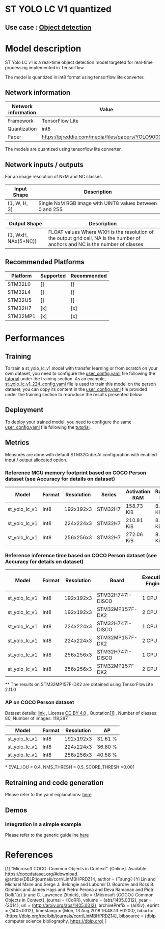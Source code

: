 # ST YOLO LC V1 quantized

## **Use case** : [Object detection](../../../object_detection/README.md)

# Model description


ST Yolo LC v1 is a real-time object detection model targeted for real-time processing implemented in Tensorflow.

The model is quantized in int8 format using tensorflow lite converter.

## Network information


| Network information     |  Value          |
|-------------------------|-----------------|
|  Framework              | TensorFlow Lite |
|  Quantization           | int8            |
|  Paper                  | https://pjreddie.com/media/files/papers/YOLO9000.pdf |

The models are quantized using tensorflow lite converter.


## Network inputs / outputs


For an image resolution of NxM and NC classes

| Input Shape | Description |
| ----- | ----------- |
| (1, W, H, 3) | Single NxM RGB image with UINT8 values between 0 and 255 |

| Output Shape | Description |
| ----- | ----------- |
| (1, WxH, NAx(5+NC)) | FLOAT values Where WXH is the resolution of the output grid cell, NA is the number of anchors and NC is the number of classes|


## Recommended Platforms


| Platform | Supported | Recommended |
|----------|-----------|-------------|
| STM32L0  | []        | []          |
| STM32L4  | []        | []          |
| STM32U5  | []        | []          |
| STM32H7  | [x]       | [x]         |
| STM32MP1 | [x]       | [x]          |


# Performances
## Training


To train a st_yolo_lc_v1 model with transfer learning or from scratch on your own dataset, you need to configure the 
[user_config.yaml](../../src/user_config.yaml) file following the [tutorial](../../README.md) under the training section.
As an example, [st_yolo_lc_v1_224_config.yaml](./ST_pretrainedmodel_public_dataset/coco_2017_person/st_yolo_lc_v1_224/st_yolo_lc_v1_224_config.yaml) file is used to train this model on the person dataset, you can copy its content in the [user_config.yaml](../../src/user_config.yaml) file provided under the training section to reproduce the results presented below

## Deployment


To deploy your trained model, you need to configure the same [user_config.yaml](../../src/user_config.yaml) file following the [tutorial](../../deployment/README.md).


## Metrics


Measures are done with default STM32Cube.AI configuration with enabled input / output allocated option.


### Reference MCU memory footprint based on COCO Person dataset (see Accuracy for details on dataset)


| Model             | Format | Resolution | Series  | Activation RAM | Runtime RAM | Weights Flash | Code Flash | Total RAM   | Total Flash | STM32Cube.AI version  |
|-------------------|--------|------------|---------|----------------|-------------|---------------|------------|-------------|-------------|-----------------------|
| st_yolo_lc_v1 | Int8   | 192x192x3    | STM32H7 | 158.73 KiB     | 8.28 KiB      | 276.72 KiB    | 177.19 KiB       | 167.01 KiB   | 453.91 KiB  | 8.1.0         |
| st_yolo_lc_v1 | Int8   | 224x224x3    | STM32H7 | 210.81 KiB     | 8.24 KiB    | 276.72 KiB    | 222.26 KiB       | 219.05 KiB   | 498.98 KiB  | 8.1.0           |
| st_yolo_lc_v1 | Int8   | 256x256x3    | STM32H7 | 272.06 KiB     | 8.24 KiB    | 276.72 KiB    | 274.28 KiB       | 280.30 KiB   | 551.01 KiB  | 8.1.0           |


### Reference inference time based on COCO Person dataset (see Accuracy for details on dataset)


| Model             | Format | Resolution | Board            | Execution Engine | Frequency   | Inference time (ms) | STM32Cube.AI version  |
|-------------------|--------|------------|------------------|------------------|-------------|---------------------|-----------------------|
| st_yolo_lc_v1     | Int8   | 192x192x3    | STM32H747I-DISCO | 1 CPU            | 400 MHz     | 202.43 ms            | 8.1.0                 |
| st_yolo_lc_v1     | Int8   | 192x192x3    | STM32MP157F-DK2  | 2 CPU            | 800 MHz     | 32.50 ms **          | X-LINUX-AI v5.0.0     |
| st_yolo_lc_v1     | Int8   | 224x224x3    | STM32H747I-DISCO | 1 CPU            | 400 MHz     | 274.11 ms            | 8.1.0                 |
| st_yolo_lc_v1     | Int8   | 224x224x3    | STM32MP157F-DK2  | 2 CPU            | 800 MHz     | 45.00 ms **          | X-LINUX-AI v5.0.0     |
| st_yolo_lc_v1     | Int8   | 256x256x3    | STM32H747I-DISCO | 1 CPU            | 400 MHz     | 355.64 ms            | 8.1.0                 |
| st_yolo_lc_v1     | Int8   | 256x256x3    | STM32MP157F-DK2  | 2 CPU            | 800 MHz     | 58.20 ms **          | X-LINUX-AI v5.0.0     |

** The results on STM32MP157F-DK2 are obtained using TensorFlowLite 2.11.0

### AP on COCO Person dataset


Dataset details: [link](https://cocodataset.org/#download) , License [CC BY 4.0](https://creativecommons.org/licenses/by/4.0/legalcode) , Quotation[[1]](#1) , Number of classes: 80, Number of images: 118,287

| Model | Format | Resolution |       AP       |
|-------|--------|------------|----------------|
| st_yolo_lc_v1 | Int8 | 192x192x3   | 31.61 % |
| st_yolo_lc_v1 | Int8 | 224x224x3   | 36.80 % |
| st_yolo_lc_v1 | Int8 | 256x256x3   | 40.58 % |

\* EVAL_IOU = 0.4, NMS_THRESH = 0.5, SCORE_THRESH =0.001
## Retraining and code generation


Please refer to the yaml explanations: [here](../../src/README.md)


## Demos
### Integration in a simple example


Please refer to the generic guideline [here](../../deployment/README.md)



# References


<a id="1">[1]</a>
“Microsoft COCO: Common Objects in Context”. [Online]. Available: https://cocodataset.org/#download.
@article{DBLP:journals/corr/LinMBHPRDZ14,
  author    = {Tsung{-}Yi Lin and
               Michael Maire and
               Serge J. Belongie and
               Lubomir D. Bourdev and
               Ross B. Girshick and
               James Hays and
               Pietro Perona and
               Deva Ramanan and
               Piotr Doll{'{a} }r and
               C. Lawrence Zitnick},
  title     = {Microsoft {COCO:} Common Objects in Context},
  journal   = {CoRR},
  volume    = {abs/1405.0312},
  year      = {2014},
  url       = {http://arxiv.org/abs/1405.0312},
  archivePrefix = {arXiv},
  eprint    = {1405.0312},
  timestamp = {Mon, 13 Aug 2018 16:48:13 +0200},
  biburl    = {https://dblp.org/rec/bib/journals/corr/LinMBHPRDZ14},
  bibsource = {dblp computer science bibliography, https://dblp.org}
}
